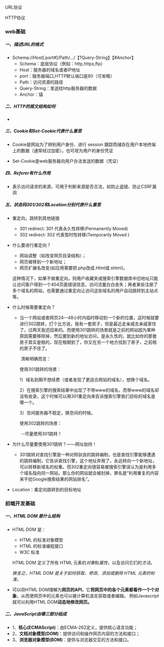 URL协议

HTTP协议

### web基础

##### 一、描述URL的格式

- Schema://Host[:port#]/Path/.../【?Query-String】【#Anchor】
  - Schema：底层协议（例如：http,https,ftp）
  - Host：服务器的域名或者IP地址
  - port：服务器端口,HTTP默认端口是80（可省略）
  - Path：访问资源的路径
  - Query-String：发送给http服务器的数据
  - Anchor：锚

##### 二、HTTP的报文结构如何

- ​

##### 三、Cookie和Set-Cookie代表什么意思

- Cookie是网站为了辨别用户身份、进行 session 跟踪而储存在用户本地终端上的数据（通常经过加密）。也可视为用户的身份凭证


- Set-Cookie是web服务器向用户办法发送的数据（凭证）

##### 四、Referer有什么作用

- 表示访问请求的来源，可用于判断来源是否合法，如防止盗链、防止CSRF漏洞

##### 五、状态码301/302和Location分别代表什么意思

- 重定向，跳转到其他链接

  - 301 redirect: 301 代表永久性转移(Permanently Moved)
  - 302 redirect: 302 代表暂时性转移(Temporarily Moved )

- 什么要进行重定向？

  - 网站调整（如改变网页目录结构）；
  - 网页被移到一个新地址；
  - 网页扩展名改变(如应用需要把.php改成.Html或.shtml)。

  ​        这种情况下，如果不做重定向，则用户收藏夹或搜索引擎数据库中旧地址只能让访问客户得到一个404页面错误信息，访问流量白白丧失；再者某些注册了多个域名的网站，也需要通过重定向让访问这些域名的用户自动跳转到主站点等。

- 什么时候需要重定向？

  - ​        当一个网站或者网页24—48小时内临时移动到一个新的位置，这时候就要进行302跳转，打个比方说，我有一套房子，但是最近走亲戚去亲戚家住了，过两天我还回来的。而使用301跳转的场景就是之前的网站因为某种原因需要移除掉，然后要到新的地址访问，是永久性的，就比如你的那套房子其实是租的，现在租期到了，你又在另一个地方找到了房子，之前租的房子不住了。

    ​    清晰明确而言：

    使用301跳转的场景：

    1）域名到期不想续费（或者发现了更适合网站的域名），想换个域名。

    2）在搜索引擎的搜索结果中出现了不带www的域名，而带www的域名却没有收录，这个时候可以用301重定向来告诉搜索引擎我们目标的域名是哪一个。

    3）空间服务器不稳定，换空间的时候。

    使用302跳转的场景：

    ​        --尽量使用301跳转！

- 为什么尽量要使用301跳转？——网址劫持！

  - 301跳转对查找引擎是一种对照驯良的跳转编制，也是查找引擎能够遭遇的跳转编制，它告诉查找引擎，这个地址弃用了，永远转向一个新地址，可以转移新域名的权重。而302重定向很容易被搜索引擎误认为是利用多个域名指向同一网站，那么你的网站就会被封掉，罪名是“利用重复的内容来干扰Google搜索结果的网站排名”。

- Location：重定向跳转到的目标地址

###  前端开发基础

##### 一、HTML DOM 是什么结构

- HTML DOM 是：

  - HTML 的标准对象模型
  - HTML 的标准编程接口
  - W3C 标准

  HTML DOM 定义了所有 HTML 元素的*对象*和*属性*，以及访问它们的*方法*。

  *换言之，HTML DOM 是关于如何获取、修改、添加或删除 HTML 元素的标准。*

- 可以将HTML DOM理解为**网页的API**。它**将网页中的各个元素都看作一个个对象**，从而使网页中的元素也可以被计算机语言获取或者编辑。 例如Javascript就可以利用HTML DOM**动态地修改网页。**

##### 二、JavaScript由哪三部分组成

- 1、**核心(ECMAScript)**：由ECMA-262定义，提供核心语言功能；
- 2、**文档对象模型(DOM)**：提供访问和操作网页内容的方法和接口；
- 3、**浏览器对象模型(BOM)**：提供与浏览器交互的方法和接口。